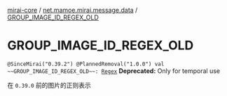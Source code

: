 [mirai-core](../index.md) / [net.mamoe.mirai.message.data](index.md) / [GROUP_IMAGE_ID_REGEX_OLD](./-g-r-o-u-p_-i-m-a-g-e_-i-d_-r-e-g-e-x_-o-l-d.md)

# GROUP_IMAGE_ID_REGEX_OLD

`@SinceMirai("0.39.2") @PlannedRemoval("1.0.0") val ~~GROUP_IMAGE_ID_REGEX_OLD~~: `[`Regex`](https://kotlinlang.org/api/latest/jvm/stdlib/kotlin.text/-regex/index.html)
**Deprecated:** Only for temporal use

在 `0.39.0` 前的图片的正则表示

